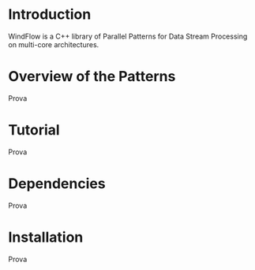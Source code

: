 # Introduction
WindFlow is a C++ library of Parallel Patterns for Data Stream Processing on multi-core architectures.

# Overview of the Patterns
Prova

# Tutorial
Prova

# Dependencies
Prova

# Installation
Prova
